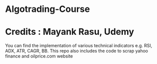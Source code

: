 # Algotrading-Course 
# Credits : Mayank Rasu, Udemy
You can find the implementation of various technical indicators e.g. RSI, ADX, ATR, CAGR, BB. 
This repo also includes the code to scrap yahoo finance and oilprice.com website
